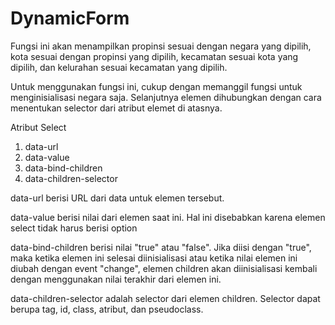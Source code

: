 # DynamicForm

Fungsi ini akan menampilkan propinsi sesuai dengan negara yang dipilih, kota sesuai dengan propinsi yang dipilih, kecamatan sesuai kota yang dipilih, dan kelurahan sesuai kecamatan yang dipilih.

Untuk menggunakan fungsi ini, cukup dengan memanggil fungsi untuk menginisialisasi negara saja. Selanjutnya elemen dihubungkan dengan cara menentukan selector dari atribut elemet di atasnya.

Atribut Select

1. data-url
2. data-value
3. data-bind-children
4. data-children-selector

data-url berisi URL dari data untuk elemen tersebut.

data-value berisi nilai dari elemen saat ini. Hal ini disebabkan karena elemen select tidak harus berisi option

data-bind-children berisi nilai "true" atau "false". Jika diisi dengan "true", maka ketika elemen ini selesai diinisialisasi atau ketika nilai elemen ini diubah dengan event "change", elemen children akan diinisialisasi kembali dengan menggunakan nilai terakhir dari elemen ini.

data-children-selector adalah selector dari elemen children. Selector dapat berupa tag, id, class, atribut, dan pseudoclass.

